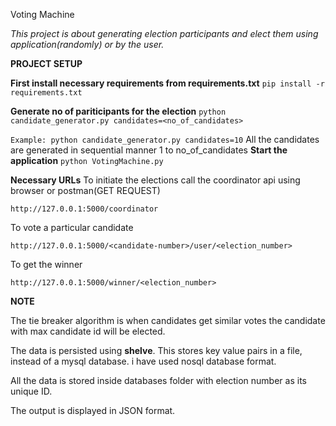 Voting Machine

_This project is about generating election participants and elect them using application(randomly) or by the user._

**PROJECT SETUP**

**First install necessary requirements from requirements.txt**
`pip install -r requirements.txt`

**Generate no of pariticipants for the election**
`python candidate_generator.py candidates=<no_of_candidates>`

`Example: python candidate_generator.py candidates=10`
All the candidates are generated in sequential manner 1 to no_of_candidates
**Start the application**
`python VotingMachine.py`

**Necessary URLs**
To initiate the elections call the coordinator api using browser or postman(GET REQUEST)

`http://127.0.0.1:5000/coordinator`

To vote a particular candidate

`http://127.0.0.1:5000/<candidate-number>/user/<election_number>`

To get the winner

`http://127.0.0.1:5000/winner/<election_number>`

**NOTE**

The tie breaker algorithm is when candidates get similar votes the candidate with max candidate id will be elected.

The data is persisted using **shelve**. This stores key value pairs in a file, instead of a mysql database. i have used 
nosql database format.

All the data is stored inside databases folder with election number as its unique ID.

The output is displayed in JSON format.
